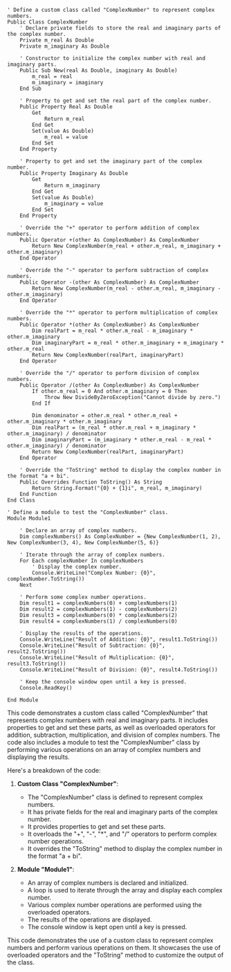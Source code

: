 ```visual basic
' Define a custom class called "ComplexNumber" to represent complex numbers.
Public Class ComplexNumber
    ' Declare private fields to store the real and imaginary parts of the complex number.
    Private m_real As Double
    Private m_imaginary As Double

    ' Constructor to initialize the complex number with real and imaginary parts.
    Public Sub New(real As Double, imaginary As Double)
        m_real = real
        m_imaginary = imaginary
    End Sub

    ' Property to get and set the real part of the complex number.
    Public Property Real As Double
        Get
            Return m_real
        End Get
        Set(value As Double)
            m_real = value
        End Set
    End Property

    ' Property to get and set the imaginary part of the complex number.
    Public Property Imaginary As Double
        Get
            Return m_imaginary
        End Get
        Set(value As Double)
            m_imaginary = value
        End Set
    End Property

    ' Override the "+" operator to perform addition of complex numbers.
    Public Operator +(other As ComplexNumber) As ComplexNumber
        Return New ComplexNumber(m_real + other.m_real, m_imaginary + other.m_imaginary)
    End Operator

    ' Override the "-" operator to perform subtraction of complex numbers.
    Public Operator -(other As ComplexNumber) As ComplexNumber
        Return New ComplexNumber(m_real - other.m_real, m_imaginary - other.m_imaginary)
    End Operator

    ' Override the "*" operator to perform multiplication of complex numbers.
    Public Operator *(other As ComplexNumber) As ComplexNumber
        Dim realPart = m_real * other.m_real - m_imaginary * other.m_imaginary
        Dim imaginaryPart = m_real * other.m_imaginary + m_imaginary * other.m_real
        Return New ComplexNumber(realPart, imaginaryPart)
    End Operator

    ' Override the "/" operator to perform division of complex numbers.
    Public Operator /(other As ComplexNumber) As ComplexNumber
        If other.m_real = 0 And other.m_imaginary = 0 Then
            Throw New DivideByZeroException("Cannot divide by zero.")
        End If

        Dim denominator = other.m_real * other.m_real + other.m_imaginary * other.m_imaginary
        Dim realPart = (m_real * other.m_real + m_imaginary * other.m_imaginary) / denominator
        Dim imaginaryPart = (m_imaginary * other.m_real - m_real * other.m_imaginary) / denominator
        Return New ComplexNumber(realPart, imaginaryPart)
    End Operator

    ' Override the "ToString" method to display the complex number in the format "a + bi".
    Public Overrides Function ToString() As String
        Return String.Format("{0} + {1}i", m_real, m_imaginary)
    End Function
End Class

' Define a module to test the "ComplexNumber" class.
Module Module1

    ' Declare an array of complex numbers.
    Dim complexNumbers() As ComplexNumber = {New ComplexNumber(1, 2), New ComplexNumber(3, 4), New ComplexNumber(5, 6)}

    ' Iterate through the array of complex numbers.
    For Each complexNumber In complexNumbers
        ' Display the complex number.
        Console.WriteLine("Complex Number: {0}", complexNumber.ToString())
    Next

    ' Perform some complex number operations.
    Dim result1 = complexNumbers(0) + complexNumbers(1)
    Dim result2 = complexNumbers(1) - complexNumbers(2)
    Dim result3 = complexNumbers(0) * complexNumbers(2)
    Dim result4 = complexNumbers(1) / complexNumbers(0)

    ' Display the results of the operations.
    Console.WriteLine("Result of Addition: {0}", result1.ToString())
    Console.WriteLine("Result of Subtraction: {0}", result2.ToString())
    Console.WriteLine("Result of Multiplication: {0}", result3.ToString())
    Console.WriteLine("Result of Division: {0}", result4.ToString())

    ' Keep the console window open until a key is pressed.
    Console.ReadKey()

End Module
```

This code demonstrates a custom class called "ComplexNumber" that represents complex numbers with real and imaginary parts. It includes properties to get and set these parts, as well as overloaded operators for addition, subtraction, multiplication, and division of complex numbers. The code also includes a module to test the "ComplexNumber" class by performing various operations on an array of complex numbers and displaying the results.

Here's a breakdown of the code:

1. **Custom Class "ComplexNumber"**:
   - The "ComplexNumber" class is defined to represent complex numbers.
   - It has private fields for the real and imaginary parts of the complex number.
   - It provides properties to get and set these parts.
   - It overloads the "+", "-", "*", and "/" operators to perform complex number operations.
   - It overrides the "ToString" method to display the complex number in the format "a + bi".

2. **Module "Module1"**:
   - An array of complex numbers is declared and initialized.
   - A loop is used to iterate through the array and display each complex number.
   - Various complex number operations are performed using the overloaded operators.
   - The results of the operations are displayed.
   - The console window is kept open until a key is pressed.

This code demonstrates the use of a custom class to represent complex numbers and perform various operations on them. It showcases the use of overloaded operators and the "ToString" method to customize the output of the class.